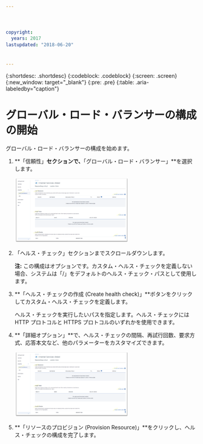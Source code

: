 ```yaml
---



copyright:
  years: 2017
lastupdated: "2018-06-20"


---
```


{:shortdesc: .shortdesc}
{:codeblock: .codeblock}
{:screen: .screen}
{:new_window: target="_blank"}
{:pre: .pre}
{:table: .aria-labeledby="caption"}

# グローバル・ロード・バランサーの構成の開始
グローバル・ロード・バランサーの構成を始めます。

1. **「信頼性」**セクションで、**「グローバル・ロード・バランサー」**を選択します。 
    
    <img src="images/Reliability6.png" alt="図" style="width: 300px;"/>

2. 「ヘルス・チェック」セクションまでスクロールダウンします。 

   **注:** この構成はオプションです。カスタム・ヘルス・チェックを定義しない場合、システムは「/」をデフォルトのヘルス・チェック・パスとして使用します。 

3. **「ヘルス・チェックの作成 (Create health check)」**ボタンをクリックしてカスタム・ヘルス・チェックを定義します。   

   ヘルス・チェックを実行したいパスを指定します。ヘルス・チェックには HTTP プロトコルと HTTPS プロトコルのいずれかを使用できます。 
   
4. **「詳細オプション」**で、ヘルス・チェックの間隔、再試行回数、要求方式、応答本文など、他のパラメーターをカスタマイズできます。 
   
   <img src="images/Reliability6.png" alt="図" style="width: 300px;"/>
   
5. **「リソースのプロビジョン (Provision Resource)」**をクリックし、ヘルス・チェックの構成を完了します。 
